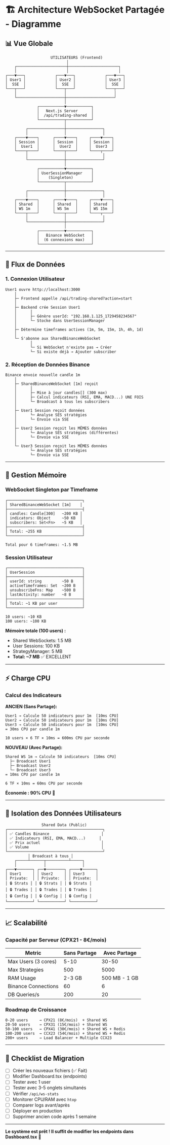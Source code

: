 # 🏗️ Architecture WebSocket Partagée - Diagramme

## 📊 Vue Globale

```
                    UTILISATEURS (Frontend)
                           │
    ┌──────────────────────┼──────────────────────┐
    │                      │                      │
┌───▼───┐             ┌───▼───┐             ┌───▼───┐
│ User1 │             │ User2 │             │ User3 │
│  SSE  │             │  SSE  │             │  SSE  │
└───┬───┘             └───┬───┘             └───┬───┘
    │                     │                     │
    └─────────────────────┼─────────────────────┘
                          │
              ┌───────────▼───────────┐
              │   Next.js Server      │
              │  /api/trading-shared  │
              └───────────┬───────────┘
                          │
         ┌────────────────┼────────────────┐
         │                │                │
    ┌────▼────┐      ┌────▼────┐     ┌────▼────┐
    │ Session │      │ Session │     │ Session │
    │  User1  │      │  User2  │     │  User3  │
    └────┬────┘      └────┬────┘     └────┬────┘
         │                │                │
         └────────────────┼────────────────┘
                          │
              ┌───────────▼───────────┐
              │ UserSessionManager    │
              │    (Singleton)        │
              └───────────┬───────────┘
                          │
         ┌────────────────┼────────────────┐
         │                │                │
    ┌────▼────┐      ┌────▼────┐     ┌────▼────┐
    │ Shared  │      │ Shared  │     │ Shared  │
    │ WS 1m   │      │ WS 5m   │     │ WS 15m  │
    └────┬────┘      └────┬────┘     └────┬────┘
         │                │                │
         └────────────────┼────────────────┘
                          │
              ┌───────────▼───────────┐
              │   Binance WebSocket   │
              │  (6 connexions max)   │
              └───────────────────────┘
```

---

## 🔄 Flux de Données

### **1. Connexion Utilisateur**

```
User1 ouvre http://localhost:3000
    │
    ├─ Frontend appelle /api/trading-shared?action=start
    │
    ├─ Backend crée Session User1
    │      │
    │      ├─ Génère userId: "192.168.1.125_1729458234567"
    │      └─ Stocke dans UserSessionManager
    │
    ├─ Détermine timeframes actives (1m, 5m, 15m, 1h, 4h, 1d)
    │
    └─ S'abonne aux SharedBinanceWebSocket
           │
           └─ Si WebSocket n'existe pas → Créer
           └─ Si existe déjà → Ajouter subscriber
```

### **2. Réception de Données Binance**

```
Binance envoie nouvelle candle 1m
    │
    ├─ SharedBinanceWebSocket [1m] reçoit
    │      │
    │      ├─ Mise à jour candles[] (300 max)
    │      ├─ Calcul indicateurs (RSI, EMA, MACD...) UNE FOIS
    │      └─ Broadcast à tous les subscribers
    │
    ├─ User1 Session reçoit données
    │      └─ Analyse SES stratégies
    │      └─ Envoie via SSE
    │
    ├─ User2 Session reçoit les MÊMES données
    │      └─ Analyse SES stratégies (différentes)
    │      └─ Envoie via SSE
    │
    └─ User3 Session reçoit les MÊMES données
           └─ Analyse SES stratégies
           └─ Envoie via SSE
```

---

## 💾 Gestion Mémoire

### **WebSocket Singleton par Timeframe**

```
┌─────────────────────────────────┐
│ SharedBinanceWebSocket [1m]    │
├─────────────────────────────────┤
│ candles: Candle[300]   ~200 KB │
│ indicators: Object     ~50 KB  │
│ subscribers: Set<Fn>   ~5 KB   │
├─────────────────────────────────┤
│ Total: ~255 KB                  │
└─────────────────────────────────┘

Total pour 6 timeframes: ~1.5 MB
```

### **Session Utilisateur**

```
┌─────────────────────────────────┐
│ UserSession                     │
├─────────────────────────────────┤
│ userId: string         ~50 B    │
│ activeTimeframes: Set  ~200 B   │
│ unsubscribeFns: Map    ~500 B   │
│ lastActivity: number   ~8 B     │
├─────────────────────────────────┤
│ Total: ~1 KB par user           │
└─────────────────────────────────┘

10 users: ~10 KB
100 users: ~100 KB
```

**Mémoire totale (100 users) :**
- Shared WebSockets: 1.5 MB
- User Sessions: 100 KB
- StrategyManager: 5 MB
- **Total: ~7 MB** ✅ EXCELLENT

---

## ⚡ Charge CPU

### **Calcul des Indicateurs**

**ANCIEN (Sans Partage):**
```
User1 → Calcule 50 indicateurs pour 1m  [10ms CPU]
User2 → Calcule 50 indicateurs pour 1m  [10ms CPU]
User3 → Calcule 50 indicateurs pour 1m  [10ms CPU]
= 30ms CPU par candle 1m

10 users × 6 TF × 10ms = 600ms CPU par seconde
```

**NOUVEAU (Avec Partage):**
```
Shared WS 1m → Calcule 50 indicateurs  [10ms CPU]
  ├─ Broadcast User1
  ├─ Broadcast User2
  └─ Broadcast User3
= 10ms CPU par candle 1m

6 TF × 10ms = 60ms CPU par seconde
```

**Économie : 90% CPU** 🚀

---

## 🔐 Isolation des Données Utilisateurs

```
                Shared Data (Public)
┌──────────────────────────────────────────┐
│ ✅ Candles Binance                       │
│ ✅ Indicateurs (RSI, EMA, MACD...)      │
│ ✅ Prix actuel                           │
│ ✅ Volume                                │
└──────────────────────────────────────────┘
          │ Broadcast à tous │
    ┌─────┴──────┬──────────┴─────┐
    │            │                │
┌───▼───────┐ ┌──▼────────┐ ┌────▼──────┐
│ User1     │ │ User2     │ │ User3     │
│ Private:  │ │ Private:  │ │ Private:  │
│ 🔒 Strats │ │ 🔒 Strats │ │ 🔒 Strats │
│ 🔒 Trades │ │ 🔒 Trades │ │ 🔒 Trades │
│ 🔒 Config │ │ 🔒 Config │ │ 🔒 Config │
└───────────┘ └───────────┘ └───────────┘
```

---

## 📈 Scalabilité

### **Capacité par Serveur (CPX21 - 8€/mois)**

| Metric | Sans Partage | Avec Partage |
|--------|--------------|--------------|
| Max Users (3 cores) | 5-10 | 30-50 |
| Max Strategies | 500 | 5000 |
| RAM Usage | 2-3 GB | 500 MB - 1 GB |
| Binance Connections | 60 | 6 |
| DB Queries/s | 200 | 20 |

### **Roadmap de Croissance**

```
0-20 users     → CPX21 (8€/mois)  + Shared WS
20-50 users    → CPX31 (15€/mois) + Shared WS
50-100 users   → CPX41 (30€/mois) + Shared WS + Redis
100-200 users  → CCX23 (54€/mois) + Shared WS + Redis
200+ users     → Load Balancer + Multiple CCX23
```

---

## 🎯 Checklist de Migration

- [ ] Créer les nouveaux fichiers (✅ Fait)
- [ ] Modifier Dashboard.tsx (endpoints)
- [ ] Tester avec 1 user
- [ ] Tester avec 3-5 onglets simultanés
- [ ] Vérifier `/api/ws-stats`
- [ ] Monitorer CPU/RAM avec `htop`
- [ ] Comparer logs avant/après
- [ ] Déployer en production
- [ ] Supprimer ancien code après 1 semaine

---

**Le système est prêt ! Il suffit de modifier les endpoints dans Dashboard.tsx** 🚀


